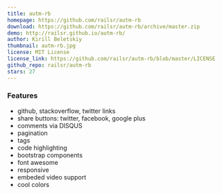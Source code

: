 ```yaml
---
title: autm-rb
homepage: https://github.com/railsr/autm-rb
download: https://github.com/railsr/autm-rb/archive/master.zip
demo: http://railsr.github.io/autm-rb/
author: Kirill Beletskiy
thumbnail: autm-rb.jpg
license: MIT License
license_link: https://github.com/railsr/autm-rb/blob/master/LICENSE
github_repo: railsr/autm-rb
stars: 27
---
```


### Features

- github, stackoverflow, twitter links
- share buttons: twitter, facebook, google plus
- comments via DISQUS
- pagination
- tags
- code highlighting
- bootstrap components
- font awesome
- responsive
- embeded video support
- cool colors
